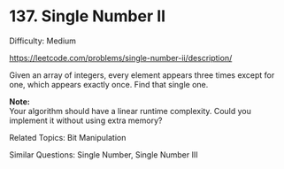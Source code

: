 # 137. Single Number II

Difficulty: Medium

https://leetcode.com/problems/single-number-ii/description/

Given an array of integers, every element appears three times except for one, which appears exactly once. Find that single one.

**Note:**  
Your algorithm should have a linear runtime complexity. Could you implement it without using extra memory?

Related Topics: Bit Manipulation

Similar Questions: Single Number, Single Number III
